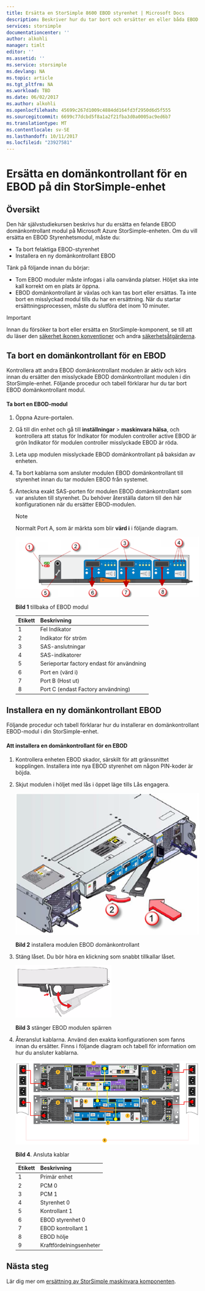 ```yaml
---
title: Ersätta en StorSimple 8600 EBOD styrenhet | Microsoft Docs
description: Beskriver hur du tar bort och ersätter en eller båda EBOD domänkontrollanter på en StorSimple 8600-enhet.
services: storsimple
documentationcenter: ''
author: alkohli
manager: timlt
editor: ''
ms.assetid: ''
ms.service: storsimple
ms.devlang: NA
ms.topic: article
ms.tgt_pltfrm: NA
ms.workload: TBD
ms.date: 06/02/2017
ms.author: alkohli
ms.openlocfilehash: 45699c267d1009c4884dd164fd3f2950d6d5f555
ms.sourcegitcommit: 6699c77dcbd5f8a1a2f21fba3d0a0005ac9ed6b7
ms.translationtype: MT
ms.contentlocale: sv-SE
ms.lasthandoff: 10/11/2017
ms.locfileid: "23927581"
---
```

# <a name="replace-an-ebod-controller-on-your-storsimple-device"></a>Ersätta en domänkontrollant för en EBOD på din StorSimple-enhet

## <a name="overview"></a>Översikt
Den här självstudiekursen beskrivs hur du ersätta en felande EBOD domänkontrollant modul på Microsoft Azure StorSimple-enheten. Om du vill ersätta en EBOD Styrenhetsmodul, måste du:

* Ta bort felaktiga EBOD-styrenhet
* Installera en ny domänkontrollant EBOD

Tänk på följande innan du börjar:

* Tom EBOD moduler måste infogas i alla oanvända platser. Höljet ska inte kall korrekt om en plats är öppna.
* EBOD domänkontrollant är växlas och kan tas bort eller ersättas. Ta inte bort en misslyckad modul tills du har en ersättning. När du startar ersättningsprocessen, måste du slutföra det inom 10 minuter.

> [!IMPORTANT]
> Innan du försöker ta bort eller ersätta en StorSimple-komponent, se till att du läser den [säkerhet ikonen konventioner](storsimple-safety.md#safety-icon-conventions) och andra [säkerhetsåtgärderna](storsimple-safety.md).

## <a name="remove-an-ebod-controller"></a>Ta bort en domänkontrollant för en EBOD
Kontrollera att andra EBOD domänkontrollant modulen är aktiv och körs innan du ersätter den misslyckade EBOD domänkontrollant modulen i din StorSimple-enhet. Följande procedur och tabell förklarar hur du tar bort EBOD domänkontrollant modul.

#### <a name="to-remove-an-ebod-module"></a>Ta bort en EBOD-modul
1. Öppna Azure-portalen.
2. Gå till din enhet och gå till **inställningar** > **maskinvara hälsa**, och kontrollera att status för Indikator för modulen controller active EBOD är grön Indikator för modulen controller misslyckade EBOD är röda.
3. Leta upp modulen misslyckade EBOD domänkontrollant på baksidan av enheten.
4. Ta bort kablarna som ansluter modulen EBOD domänkontrollant till styrenhet innan du tar modulen EBOD från systemet.
5. Anteckna exakt SAS-porten för modulen EBOD domänkontrollant som var ansluten till styrenhet. Du behöver återställa datorn till den här konfigurationen när du ersätter EBOD-modulen.
   
   > [!NOTE]
   > Normalt Port A, som är märkta som blir **värd i** i följande diagram.
   
    ![Bakplan EBOD domänkontrollant](./media/storsimple-ebod-controller-replacement/IC741049.png)
   
     **Bild 1** tillbaka of EBOD modul
   
   | Etikett | Beskrivning |
   |:--- |:--- |
   | 1 |Fel Indikator |
   | 2 |Indikator för ström |
   | 3 |SAS-anslutningar |
   | 4 |SAS-indikatorer |
   | 5 |Serieportar factory endast för användning |
   | 6 |Port en (värd i) |
   | 7 |Port B (Host ut) |
   | 8 |Port C (endast Factory användning) |

## <a name="install-a-new-ebod-controller"></a>Installera en ny domänkontrollant EBOD
Följande procedur och tabell förklarar hur du installerar en domänkontrollant EBOD-modul i din StorSimple-enhet.

#### <a name="to-install-an-ebod-controller"></a>Att installera en domänkontrollant för en EBOD
1. Kontrollera enheten EBOD skador, särskilt för att gränssnittet kopplingen. Installera inte nya EBOD styrenhet om någon PIN-koder är böjda.
2. Skjut modulen i höljet med lås i öppet läge tills Lås engagera.
   
    ![Installera EBOD domänkontrollant](./media/storsimple-ebod-controller-replacement/IC741050.png)
   
    **Bild 2** installera modulen EBOD domänkontrollant
3. Stäng låset. Du bör höra en klickning som snabbt tillkallar låset.
   
    ![Släppa EBOD spärren](./media/storsimple-ebod-controller-replacement/IC741047.png)
   
    **Bild 3** stänger EBOD modulen spärren
4. Återanslut kablarna. Använd den exakta konfigurationen som fanns innan du ersätter. Finns i följande diagram och tabell för information om hur du ansluter kablarna.
   
    ![Kabelansluta den 4U för ström](./media/storsimple-ebod-controller-replacement/IC770723.png)
   
    **Bild 4**. Ansluta kablar
   
   | Etikett | Beskrivning |
   |:--- |:--- |
   | 1 |Primär enhet |
   | 2 |PCM 0 |
   | 3 |PCM 1 |
   | 4 |Styrenhet 0 |
   | 5 |Kontrollant 1 |
   | 6 |EBOD styrenhet 0 |
   | 7 |EBOD kontrollant 1 |
   | 8 |EBOD hölje |
   | 9 |Kraftfördelningsenheter |

## <a name="next-steps"></a>Nästa steg
Lär dig mer om [ersättning av StorSimple maskinvara komponenten](storsimple-8000-hardware-component-replacement.md).

